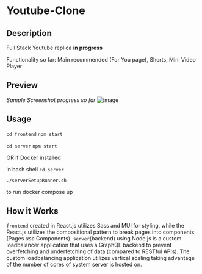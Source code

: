 # Youtube-Clone

## Description
Full Stack Youtube replica **in progress**

Functionality so far: Main recommended (For You page), Shorts, Mini Video Player 

## Preview
*Sample Screenshot progress so far*
![image](https://user-images.githubusercontent.com/81478885/209453858-7f02dcd1-4cd4-4946-b587-f02c951697e3.png)

## Usage 
```cd frontend```
```npm start```

```cd server```
```npm start```

OR if Docker installed

in bash shell
```cd server```

```./serverSetupRunner.sh```

to run docker compose up

## How it Works

``frontend`` created in React.js utilizes Sass and MUI for styling, while the React.js utilizes the compositional pattern to break pages into components (Pages *use* Components).
``server``(backend) using Node.js is a custom loadbalancer application that uses a GraphQL backend to prevent overfetching and underfetching of data (compared to 
RESTful APIs). The custom loadbalancing application utilizes vertical scaling taking advantage of the number of cores of system server is hosted on.

